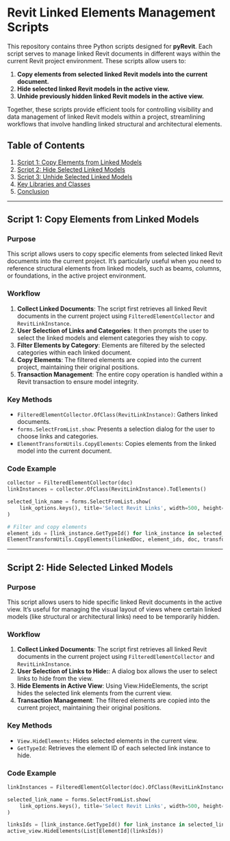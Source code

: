 # Revit Linked Elements Management Scripts

This repository contains three Python scripts designed for **pyRevit**. Each script serves to manage linked Revit documents in different ways within the current Revit project environment. These scripts allow users to:

1. **Copy elements from selected linked Revit models into the current document.**
2. **Hide selected linked Revit models in the active view.**
3. **Unhide previously hidden linked Revit models in the active view.**

Together, these scripts provide efficient tools for controlling visibility and data management of linked Revit models within a project, streamlining workflows that involve handling linked structural and architectural elements.

## Table of Contents

1. [Script 1: Copy Elements from Linked Models](#script-1-copy-elements-from-linked-models)
2. [Script 2: Hide Selected Linked Models](#script-2-hide-selected-linked-models)
3. [Script 3: Unhide Selected Linked Models](#script-3-unhide-selected-linked-models)
4. [Key Libraries and Classes](#key-libraries-and-classes)
5. [Conclusion](#conclusion)

---

## Script 1: Copy Elements from Linked Models

### Purpose

This script allows users to copy specific elements from selected linked Revit documents into the current project. It’s particularly useful when you need to reference structural elements from linked models, such as beams, columns, or foundations, in the active project environment.

### Workflow

1. **Collect Linked Documents**: The script first retrieves all linked Revit documents in the current project using `FilteredElementCollector` and `RevitLinkInstance`.
2. **User Selection of Links and Categories**: It then prompts the user to select the linked models and element categories they wish to copy.
3. **Filter Elements by Category**: Elements are filtered by the selected categories within each linked document.
4. **Copy Elements**: The filtered elements are copied into the current project, maintaining their original positions.
5. **Transaction Management**: The entire copy operation is handled within a Revit transaction to ensure model integrity.

### Key Methods

- `FilteredElementCollector.OfClass(RevitLinkInstance)`: Gathers linked documents.
- `forms.SelectFromList.show`: Presents a selection dialog for the user to choose links and categories.
- `ElementTransformUtils.CopyElements`: Copies elements from the linked model into the current document.

### Code Example

```python
collector = FilteredElementCollector(doc)
linkInstances = collector.OfClass(RevitLinkInstance).ToElements()

selected_link_name = forms.SelectFromList.show(
    link_options.keys(), title='Select Revit Links', width=500, height=400, button_name='Select Links', multiselect=True
)

# Filter and copy elements
element_ids = [link_instance.GetTypeId() for link_instance in selected_link_instances]
ElementTransformUtils.CopyElements(linkedDoc, element_ids, doc, transform, None)
```
---

## Script 2: Hide Selected Linked Models

### Purpose

This script allows users to hide specific linked Revit documents in the active view. It’s useful for managing the visual layout of views where certain linked models (like structural or architectural links) need to be temporarily hidden.

### Workflow

1. **Collect Linked Documents**: The script first retrieves all linked Revit documents in the current project using `FilteredElementCollector` and `RevitLinkInstance`.
2. **User Selection of Links to Hide:**: A dialog box allows the user to select links to hide from the view.
3. **Hide Elements in Active View**: Using View.HideElements, the script hides the selected link elements from the current view.
4. **Transaction Management**: The filtered elements are copied into the current project, maintaining their original positions.

### Key Methods

- `View.HideElements`: Hides selected elements in the current view.
- `GetTypeId`: Retrieves the element ID of each selected link instance to hide.

### Code Example

```python
linkInstances = FilteredElementCollector(doc).OfClass(RevitLinkInstance).ToElements()

selected_link_name = forms.SelectFromList.show(
    link_options.keys(), title='Select Revit Links', width=500, height=400, button_name='Select Links', multiselect=True
)

linksIds = [link_instance.GetTypeId() for link_instance in selected_link_instances]
active_view.HideElements(List[ElementId](linksIds))

